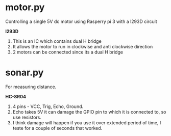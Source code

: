 # motor.py

Controlling a single 5V dc motor using Rasperry pi 3 with a l293D circuit

__l293D__

1) This is an IC which contains dual H bridge 
2) It allows the motor to run in clockwise and anti clockwise direction
3) 2 motors can be connected since its a dual H bridge


# sonar.py

For measuring distance. 

__HC-SR04__

1) 4 pins - VCC, Trig, Echo, Ground.
2) Echo takes 5V it can damage the GPIO pin to which it is connected to, so use resistors.
3) I think damage will happen if you use it over extended period of time, I teste for a couple of seconds that worked.

